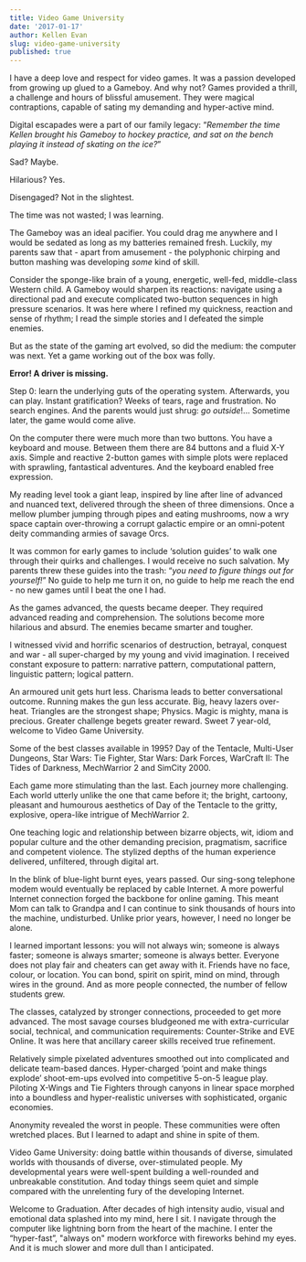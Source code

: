 ```yaml
---
title: Video Game University
date: '2017-01-17'
author: Kellen Evan
slug: video-game-university
published: true
---
```


I have a deep love and respect for video games. It was a passion developed from growing up glued to a Gameboy. And why not? Games provided a thrill, a challenge and hours of blissful amusement. They were magical contraptions, capable of sating my demanding and hyper-active mind.

Digital escapades were a part of our family legacy: “*Remember the time Kellen brought his Gameboy to hockey practice, and sat on the bench playing it instead of skating on the ice?*”

Sad? Maybe.

Hilarious? Yes.

 Disengaged? Not in the slightest.

 The time was not wasted; I was learning.

The Gameboy was an ideal pacifier. You could drag me anywhere and I would be sedated as long as my batteries remained fresh. Luckily, my parents saw that - apart from amusement - the polyphonic chirping and button mashing was developing *some* kind of skill.

Consider the sponge-like brain of a young, energetic, well-fed, middle-class Western child. A Gameboy would sharpen its reactions: navigate using a directional pad and execute complicated two-button sequences in high pressure scenarios. It was here where I refined my quickness, reaction and sense of rhythm; I read the simple stories and I defeated the simple enemies.

But as the state of the gaming art evolved, so did the medium: the computer was next. Yet a game working out of the box was folly.

**Error! A driver is missing.**

Step 0: learn the underlying guts of the operating system. Afterwards, you can play. Instant gratification? Weeks of tears, rage and frustration. No search engines. And the parents would just shrug: *go outside*!... Sometime later, the game would come alive.

On the computer there were much more than two buttons. You have a keyboard and mouse. Between them there are 84 buttons and a fluid X-Y axis. Simple and reactive 2-button games with simple plots were replaced with sprawling, fantastical adventures. And the keyboard enabled free expression.

My reading level took a giant leap, inspired by line after line of advanced and nuanced text, delivered through the sheen of three dimensions. Once a mellow plumber jumping through pipes and eating mushrooms, now a wry space captain over-throwing a corrupt galactic empire or an omni-potent deity commanding armies of savage Orcs.

It was common for early games to include ‘solution guides’ to walk one through their quirks and challenges. I would receive no such salvation. My parents threw these guides into the trash: “*you need to figure things out for yourself!*” No guide to help me turn it on, no guide to help me reach the end - no new games until I beat the one I had.

As the games advanced, the quests became deeper. They required advanced reading and comprehension. The solutions become more hilarious and absurd. The enemies became smarter and tougher.

I witnessed vivid and horrific scenarios of destruction, betrayal, conquest and war - all super-charged by my young and vivid imagination. I received constant exposure to pattern: narrative pattern, computational pattern, linguistic pattern; logical pattern.

An armoured unit gets hurt less. Charisma leads to better conversational outcome. Running makes the gun less accurate. Big, heavy lazers over-heat. Triangles are the strongest shape; Physics. Magic is mighty, mana is precious. Greater challenge begets greater reward. Sweet 7 year-old, welcome to Video Game University.

Some of the best classes available in 1995? Day of the Tentacle, Multi-User Dungeons, Star Wars: Tie Fighter, Star Wars: Dark Forces, WarCraft II: The Tides of Darkness, MechWarrior 2 and SimCity 2000.

Each game more stimulating than the last. Each journey more challenging. Each world utterly unlike the one that came before it; the bright, cartoony, pleasant and humourous aesthetics of Day of the Tentacle to the gritty, explosive, opera-like intrigue of MechWarrior 2.

One teaching logic and relationship between bizarre objects, wit, idiom and popular culture and the other demanding precision, pragmatism, sacrifice and competent violence. The stylized depths of the human experience delivered, unfiltered, through digital art.

In the blink of blue-light burnt eyes, years passed. Our sing-song telephone modem would eventually be replaced by cable Internet. A more powerful Internet connection forged the backbone for online gaming. This meant Mom can talk to Grandpa and I can continue to sink thousands of hours into the machine, undisturbed. Unlike prior years, however, I need no longer be alone.

I learned important lessons: you will not always win; someone is always faster; someone is always smarter; someone is always better. Everyone does not play fair and cheaters can get away with it. Friends have no face, colour, or location. You can bond, spirit on spirit, mind on mind, through wires in the ground. And as more people connected, the number of fellow students grew.

The classes, catalyzed by stronger connections, proceeded to get more advanced. The most savage courses bludgeoned me with extra-curricular social, technical, and communication requirements: Counter-Strike and EVE Online. It was here that ancillary career skills received true refinement.

Relatively simple pixelated adventures smoothed out into complicated and delicate team-based dances. Hyper-charged ‘point and make things explode’ shoot-em-ups evolved into competitive 5-on-5 league play. Piloting X-Wings and Tie Fighters through canyons in linear space morphed into a boundless and hyper-realistic universes with sophisticated, organic economies.

Anonymity revealed the worst in people. These communities were often wretched places. But I learned to adapt and shine in spite of them.

Video Game University: doing battle within thousands of diverse, simulated worlds with thousands of diverse, over-stimulated people. My developmental years were well-spent building a well-rounded and unbreakable constitution. And today things seem quiet and simple compared with the unrelenting fury of the developing Internet.

Welcome to Graduation. After decades of high intensity audio, visual and emotional data splashed into my mind, here I sit. I navigate through the computer like lightning born from the heart of the machine. I enter the “hyper-fast”, "always on" modern workforce with fireworks behind my eyes. And it is much slower and more dull than I anticipated.
